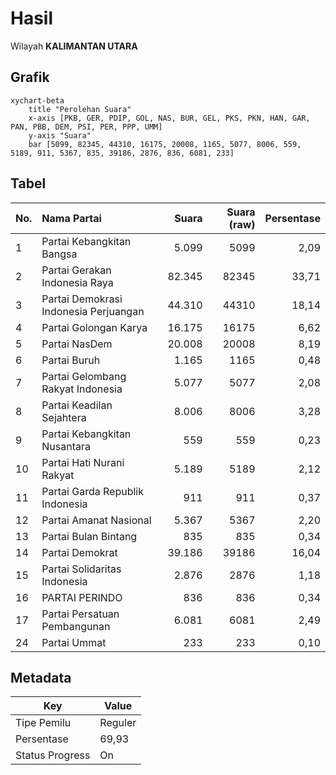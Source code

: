 # Hasil

Wilayah **KALIMANTAN UTARA**

## Grafik

```mermaid
xychart-beta
    title "Perolehan Suara"
    x-axis [PKB, GER, PDIP, GOL, NAS, BUR, GEL, PKS, PKN, HAN, GAR, PAN, PBB, DEM, PSI, PER, PPP, UMM]
    y-axis "Suara"
    bar [5099, 82345, 44310, 16175, 20008, 1165, 5077, 8006, 559, 5189, 911, 5367, 835, 39186, 2876, 836, 6081, 233]
```

## Tabel

| No. | Nama Partai                           | Suara  | Suara (raw) | Persentase |
|:--- |:------------------------------------- | ------:| -----------:| ----------:|
| 1   | Partai Kebangkitan Bangsa             | 5.099  | 5099        | 2,09       |
| 2   | Partai Gerakan Indonesia Raya         | 82.345 | 82345       | 33,71      |
| 3   | Partai Demokrasi Indonesia Perjuangan | 44.310 | 44310       | 18,14      |
| 4   | Partai Golongan Karya                 | 16.175 | 16175       | 6,62       |
| 5   | Partai NasDem                         | 20.008 | 20008       | 8,19       |
| 6   | Partai Buruh                          | 1.165  | 1165        | 0,48       |
| 7   | Partai Gelombang Rakyat Indonesia     | 5.077  | 5077        | 2,08       |
| 8   | Partai Keadilan Sejahtera             | 8.006  | 8006        | 3,28       |
| 9   | Partai Kebangkitan Nusantara          | 559    | 559         | 0,23       |
| 10  | Partai Hati Nurani Rakyat             | 5.189  | 5189        | 2,12       |
| 11  | Partai Garda Republik Indonesia       | 911    | 911         | 0,37       |
| 12  | Partai Amanat Nasional                | 5.367  | 5367        | 2,20       |
| 13  | Partai Bulan Bintang                  | 835    | 835         | 0,34       |
| 14  | Partai Demokrat                       | 39.186 | 39186       | 16,04      |
| 15  | Partai Solidaritas Indonesia          | 2.876  | 2876        | 1,18       |
| 16  | PARTAI PERINDO                        | 836    | 836         | 0,34       |
| 17  | Partai Persatuan Pembangunan          | 6.081  | 6081        | 2,49       |
| 24  | Partai Ummat                          | 233    | 233         | 0,10       |


## Metadata

| Key             | Value   |
| --------------- | ------- |
| Tipe Pemilu     | Reguler |
| Persentase      | 69,93   |
| Status Progress | On      |



